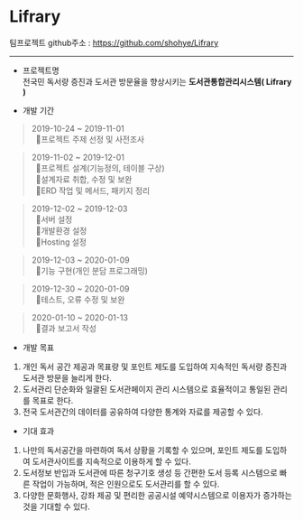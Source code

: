 # Lifrary

팀프로젝트 github주소  : https://github.com/shohye/Lifrary  
<hr/>


* 프로젝트명  
 전국민 독서량 증진과 도서관 방문율을 향상시키는 **도서관통합관리시스템( Lifrary )**  
  
* 개발 기간  
> 2019-10-24 ~ 2019-11-01  
&ensp;프로젝트 주제 선정 및 사전조사

> 2019-11-02 ~ 2019-12-01  
&ensp;프로젝트 설계(기능정의, 테이블 구상)  
&ensp;설계자료 취합, 수정 및 보완  
&ensp;ERD 작업 및 메서드, 패키지 정리

> 2019-12-02 ~ 2019-12-03  
&ensp;서버 설정  
&ensp;개발환경 설정  
&ensp;Hosting 설정

> 2019-12-03 ~ 2020-01-09  
&ensp;기능 구현(개인 분담 프로그래밍)

> 2019-12-30 ~ 2020-01-09  
&ensp;테스트, 오류 수정 및 보완

> 2020-01-10 ~ 2020-01-13  
&ensp;결과 보고서 작성

  
*  개발 목표
1. 개인 독서 공간 제공과 목표량 및 포인트 제도를 도입하여 지속적인 독서량 증진과 도서관 방문을 늘리게 한다.  
2. 도서관리 단순화와 일괄된 도서관페이지 관리 시스템으로 효율적이고 통일된 관리를 목표로 한다.  
3. 전국 도서관간의 데이터를 공유하여 다양한 통계와 자료를 제공할 수 있다.  


  
* 기대 효과
1. 나만의 독서공간을 마련하여 독서 상황을 기록할 수 있으며, 포인트 제도를 도입하여  도서관사이트를 지속적으로 이용하게 할 수 있다.  
2. 도서정보 반입과 도서관에 따른 청구기호 생성 등 간편한 도서 등록 시스템으로 빠른 작업이 가능하며, 적은 인원으로도 도서관리를 할 수 있다.  
3. 다양한 문화행사, 강좌 제공 및 편리한 공공시설 예약시스템으로 이용자가 증가하는것을 기대할 수 있다.  
